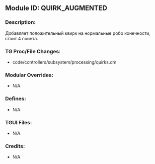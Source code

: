 ## Module ID: QUIRK_AUGMENTED

### Description:

Добавляет положительный квирк на нормальные робо конечности, стоит 4 поинта.


### TG Proc/File Changes:

- code/controllers/subsystem/processing/quirks.dm


### Modular Overrides:

- N/A


### Defines:

- N/A


### TGUI Files:

- N/A


### Credits:

- N/A
